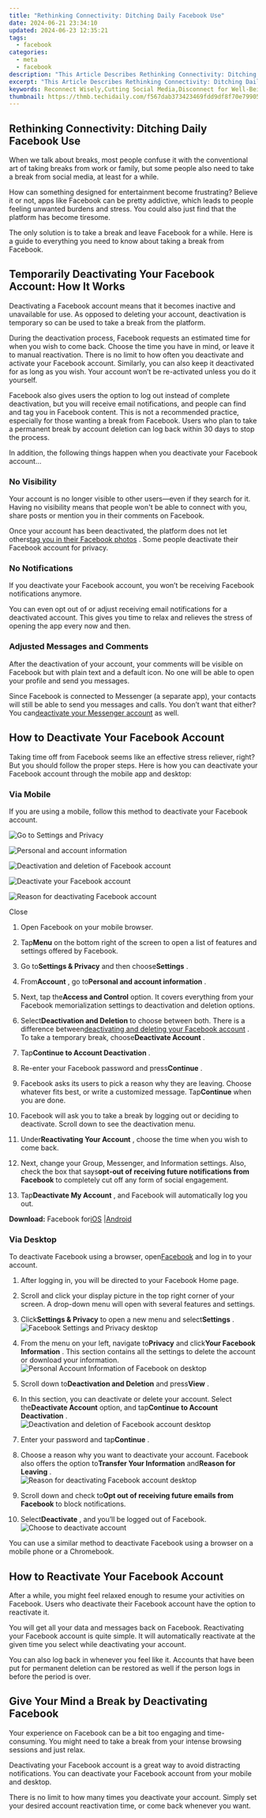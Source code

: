 ```yaml
---
title: "Rethinking Connectivity: Ditching Daily Facebook Use"
date: 2024-06-21 23:34:10
updated: 2024-06-23 12:35:21
tags:
  - facebook
categories:
  - meta
  - facebook
description: "This Article Describes Rethinking Connectivity: Ditching Daily Facebook Use"
excerpt: "This Article Describes Rethinking Connectivity: Ditching Daily Facebook Use"
keywords: Reconnect Wisely,Cutting Social Media,Disconnect for Well-Being,Break Daily Facebook,Connectivity Redefined,Digital Detox Strategies,Healthy Tech Habits
thumbnail: https://thmb.techidaily.com/f567dab373423469fdd9df8f70e7990588879bfed38e1184b365dd128527e555.jpg
---
```


## Rethinking Connectivity: Ditching Daily Facebook Use

 When we talk about breaks, most people confuse it with the conventional art of taking breaks from work or family, but some people also need to take a break from social media, at least for a while.

 How can something designed for entertainment become frustrating? Believe it or not, apps like Facebook can be pretty addictive, which leads to people feeling unwanted burdens and stress. You could also just find that the platform has become tiresome.

 The only solution is to take a break and leave Facebook for a while. Here is a guide to everything you need to know about taking a break from Facebook.

## Temporarily Deactivating Your Facebook Account: How It Works

 Deactivating a Facebook account means that it becomes inactive and unavailable for use. As opposed to deleting your account, deactivation is temporary so can be used to take a break from the platform.

 During the deactivation process, Facebook requests an estimated time for when you wish to come back. Choose the time you have in mind, or leave it to manual reactivation. There is no limit to how often you deactivate and activate your Facebook account. Similarly, you can also keep it deactivated for as long as you wish. Your account won’t be re-activated unless you do it yourself.

 Facebook also gives users the option to log out instead of complete deactivation, but you will receive email notifications, and people can find and tag you in Facebook content. This is not a recommended practice, especially for those wanting a break from Facebook. Users who plan to take a permanent break by account deletion can log back within 30 days to stop the process.

 In addition, the following things happen when you deactivate your Facebook account...

### No Visibility

 Your account is no longer visible to other users—even if they search for it. Having no visibility means that people won't be able to connect with you, share posts or mention you in their comments on Facebook.

 Once your account has been deactivated, the platform does not let others[tag you in their Facebook photos](https://www.makeuseof.com/tag/3-things-you-need-to-know-about-photo-tagging-in-facebook/) . Some people deactivate their Facebook account for privacy.

### No Notifications

 If you deactivate your Facebook account, you won’t be receiving Facebook notifications anymore.

 You can even opt out of or adjust receiving email notifications for a deactivated account. This gives you time to relax and relieves the stress of opening the app every now and then.

### Adjusted Messages and Comments

 After the deactivation of your account, your comments will be visible on Facebook but with plain text and a default icon. No one will be able to open your profile and send you messages.

 Since Facebook is connected to Messenger (a separate app), your contacts will still be able to send you messages and calls. You don’t want that either? You can[deactivate your Messenger account](https://www.makeuseof.com/tag/deactivate-facebook-messenger/) as well.

## How to Deactivate Your Facebook Account

 Taking time off from Facebook seems like an effective stress reliever, right? But you should follow the proper steps. Here is how you can deactivate your Facebook account through the mobile app and desktop:

### Via Mobile

 If you are using a mobile, follow this method to deactivate your Facebook account.

![Go to Settings and Privacy](https://static1.makeuseofimages.com/wordpress/wp-content/uploads/2022/10/Go-to-Settings-and-Privacy.JPG)

![Personal and account information](https://static1.makeuseofimages.com/wordpress/wp-content/uploads/2022/10/Personal-and-account-information.JPG)

![Deactivation and deletion of Facebook account](https://static1.makeuseofimages.com/wordpress/wp-content/uploads/2022/10/Deactivation-and-deletion-of-Facebook-account.JPG)

![Deactivate your Facebook account](https://static1.makeuseofimages.com/wordpress/wp-content/uploads/2022/10/Deactivate-your-Facebook-account.JPG)

![Reason for deactivating Facebook account](https://static1.makeuseofimages.com/wordpress/wp-content/uploads/2022/10/Reason-for-deactivating-Facebook-account.JPG)

Close

1. Open Facebook on your mobile browser.
2. Tap**Menu** on the bottom right of the screen to open a list of features and settings offered by Facebook.
3. Go to**Settings & Privacy** and then choose**Settings** .
4. From**Account** , go to**Personal and account information** .
5. Next, tap the**Access and Control** option. It covers everything from your Facebook memorialization settings to deactivation and deletion options.

1. Select**Deactivation and Deletion** to choose between both. There is a difference between[deactivating and deleting your Facebook account](https://www.makeuseof.com/tag/deactivating-deleting-facebook-privacy/) . To take a temporary break, choose**Deactivate Account** .
2. Tap**Continue to Account Deactivation** .
3. Re-enter your Facebook password and press**Continue** .
4. Facebook asks its users to pick a reason why they are leaving. Choose whatever fits best, or write a customized message. Tap**Continue** when you are done.
5. Facebook will ask you to take a break by logging out or deciding to deactivate. Scroll down to see the deactivation menu.
6. Under**Reactivating Your Account** , choose the time when you wish to come back.
7. Next, change your Group, Messenger, and Information settings. Also, check the box that says**opt-out of receiving future notifications from Facebook** to completely cut off any form of social engagement.
8. Tap**Deactivate My Account** , and Facebook will automatically log you out.

**Download:** Facebook for[iOS](https://apps.apple.com/us/app/facebook/id284882215) |[Android](https://www.anrdoezrs.net/links/7251228/type/dlg/sid/UUmuoUeUpU2017073/https://play.google.com/store/apps/details?id=com.facebook.katana&hl=en&gl=US)

### Via Desktop

 To deactivate Facebook using a browser, open[Facebook](https://www.facebook.com/) and log in to your account.

1. After logging in, you will be directed to your Facebook Home page.
2. Scroll and click your display picture in the top right corner of your screen. A drop-down menu will open with several features and settings.
3. Click**Settings & Privacy** to open a new menu and select**Settings** .  
![Facebook Settings and Privacy desktop](https://static1.makeuseofimages.com/wordpress/wp-content/uploads/2022/10/Facebook-Settings-and-Privacy-desktop.jpg)
4. From the menu on your left, navigate to**Privacy** and click**Your Facebook Information** . This section contains all the settings to delete the account or download your information.  
![Personal Account Information of Facebook on desktop](https://static1.makeuseofimages.com/wordpress/wp-content/uploads/2022/10/Personal-Account-Information-of-Facebook-on-desktop.jpg)
5. Scroll down to**Deactivation and Deletion** and press**View** .

1. In this section, you can deactivate or delete your account. Select the**Deactivate Account** option, and tap**Continue to Account Deactivation** .  
![Deactivation and deletion of Facebook account desktop](https://static1.makeuseofimages.com/wordpress/wp-content/uploads/2022/10/Deactivation-and-deletion-of-Facebook-account-desktop.jpg)
2. Enter your password and tap**Continue** .
3. Choose a reason why you want to deactivate your account. Facebook also offers the option to**Transfer Your Information** and**Reason for Leaving** .  
![Reason for deactivating Facebook account desktop](https://static1.makeuseofimages.com/wordpress/wp-content/uploads/2022/10/Reason-for-deactivating-Facebook-account-desktop.jpg)
4. Scroll down and check to**Opt out of receiving future emails from Facebook** to block notifications.
5. Select**Deactivate** , and you’ll be logged out of Facebook.  
![Choose to deactivate account](https://static1.makeuseofimages.com/wordpress/wp-content/uploads/2022/10/Choose-to-deactivate-account.jpg)

 You can use a similar method to deactivate Facebook using a browser on a mobile phone or a Chromebook.

## How to Reactivate Your Facebook Account

 After a while, you might feel relaxed enough to resume your activities on Facebook. Users who deactivate their Facebook account have the option to reactivate it.

 You will get all your data and messages back on Facebook. Reactivating your Facebook account is quite simple. It will automatically reactivate at the given time you select while deactivating your account.

 You can also log back in whenever you feel like it. Accounts that have been put for permanent deletion can be restored as well if the person logs in before the period is over.

## Give Your Mind a Break by Deactivating Facebook

 Your experience on Facebook can be a bit too engaging and time-consuming. You might need to take a break from your intense browsing sessions and just relax.

 Deactivating your Facebook account is a great way to avoid distracting notifications. You can deactivate your Facebook account from your mobile and desktop.

 There is no limit to how many times you deactivate your account. Simply set your desired account reactivation time, or come back whenever you want.


<ins class="adsbygoogle"
     style="display:block"
     data-ad-format="autorelaxed"
     data-ad-client="ca-pub-7571918770474297"
     data-ad-slot="1223367746"></ins>



<ins class="adsbygoogle"
     style="display:block"
     data-ad-client="ca-pub-7571918770474297"
     data-ad-slot="8358498916"
     data-ad-format="auto"
     data-full-width-responsive="true"></ins>
